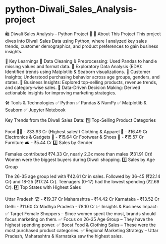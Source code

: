 # python-Diwali_Sales_Analysis-project

🛍️ Diwali Sales Analysis – Python Project 🎇
📌 About This Project
This project dives into Diwali Sales Data using Python, where I analyzed key sales trends, customer demographics, and product preferences to gain business insights.

🚀 Key Learnings
🔹 Data Cleaning & Preprocessing: Used Pandas to handle missing values and format data.
🔹 Exploratory Data Analysis (EDA): Identified trends using Matplotlib & Seaborn visualizations.
🔹 Customer Insights: Understood purchasing behavior across age groups, genders, and states.
🔹 Business Insights: Explored top-selling products, revenue trends, and category-wise sales.
🔹 Data-Driven Decision Making: Derived actionable insights for improving marketing strategies.

🛠️ Tools & Technologies
✅ Python
✅ Pandas & NumPy
✅ Matplotlib & Seaborn
✅ Jupyter Notebook


Key Trends from the Diwali Sales Data:
1️⃣ Top-Selling Product Categories

Food 🥦🍫 - ₹33.93 Cr (Highest sales!)
Clothing & Apparel 👗 - ₹16.49 Cr
Electronics & Gadgets 📱 - ₹15.64 Cr
Footwear & Shoes 👞 - ₹15.57 Cr
Furniture 🛋️ - ₹5.44 Cr
2️⃣ Sales by Gender

Females contributed ₹74.33 Cr, nearly 2.3x more than males (₹31.91 Cr)!
Women were the biggest buyers during Diwali shopping.
3️⃣ Sales by Age Group

The 26-35 age group led with ₹42.61 Cr in sales.
Followed by 36-45 (₹22.14 Cr) and 18-25 (₹17.24 Cr).
Teenagers (0-17) had the lowest spending (₹2.69 Cr).
4️⃣ Top States with Highest Sales

Uttar Pradesh 🏆 - ₹19.37 Cr
Maharashtra - ₹14.42 Cr
Karnataka - ₹13.52 Cr
Delhi - ₹11.60 Cr
Madhya Pradesh - ₹8.10 Cr
📈 Insights & Business Impact:
✅ Target Female Shoppers – Since women spent the most, brands should focus marketing on them.
✅ Focus on 26-35 Age Group – They have the highest spending power.
✅ Boost Food & Clothing Sales – These were the most purchased product categories.
✅ Regional Marketing Strategy – Uttar Pradesh, Maharashtra & Karnataka saw the highest sales.
